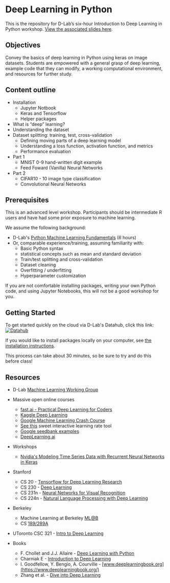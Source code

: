 # Deep Learning in Python

This is the repository for D-Lab’s six-hour Introduction to Deep Learning in Python workshop. [View the associated slides here](https://docs.google.com/presentation/d/1NQBDrjkM5ZdabDQFxd5_EqjXA33gt9N0-uI9viVTs6A/edit?usp=sharing).

## Objectives

Convey the basics of deep learning in Python using keras on image datasets. Students are empowered with a general grasp of deep learning, example code that they can modify, a working computational environment, and resources for further study.

## Content outline

* Installation
  * Jupyter Notbook
  * Keras and Tensorflow
  * Helper packages
* What is “deep” learning? 
* Understanding the dataset
* Dataset splitting: training, test, cross-validation
  * Defining moving parts of a deep learning model 
  * Understanding a loss function, activation function, and metrics
  * Performance evaluation
* Part 1
  * MNIST 0-9 hand-written digit example 
  * Feed Foward (Vanilla) Neural Networks
* Part 2
  * CIFAR10 - 10 image type classification
  * Convolutional Neural Networks

## Prerequisites

This is an advanced level workshop. Participants should be intermediate R users and have had some prior exposure to machine learning.

We assume the following background:

* D-Lab's [Python Machine Learning Fundamentals](https://github.com/dlab-berkeley/Python-Machine-Learning-Fundamentals) (6 hours) 
* Or, comparable experience/training, assuming familiarity with:
  * Basic Python syntax
  * statistical concepts such as mean and standard deviation
  * Train/test splitting and cross-validation
  * Dataset cleaning
  * Overfitting / underfitting
  * Hyperparameter customization

If you are not comfortable installing packages, writing your own Python code, and using Jupyter Notebooks, this will not be a good workshop for you.


## Getting Started

To get started quickly on the cloud via D-Lab's Datahub, click this link: [![Datahub](https://img.shields.io/badge/launch-datahub-blue)](https://dlab.datahub.berkeley.edu/hub/user-redirect/git-pull?repo=https%3A%2F%2Fgithub.com%2Fdlab-berkeley%2FPython-Deep-Learning&urlpath=tree%2FPython-Deep-Learning%2F&branch=main)

If you would like to install packages locally on your computer, see [the installation instructions](https://github.com/dlab-berkeley/Python-Deep-Learning/blob/development/installation-instructions.md).

This process can take about 30 minutes, so be sure to try and do this before class! 

## Resources

* D-Lab [Machine Learning Working Group](http://dlab.berkeley.edu/working-groups/machine-learning-working-group-0)

* Massive open online courses
    * [fast.ai - Practical Deep Learning for Coders](https://course.fast.ai/)
    * [Kaggle Deep Learning](https://www.kaggle.com/learn/deep-learning)
    * [Google Machine Learning Crash Course](https://developers.google.com/machine-learning/crash-course/)
    * [See this](https://developers.google.com/machine-learning/crash-course/fitter/graph) sweet interactive learning rate tool
    * [Google seedbank examples](https://tools.google.com/seedbank/seeds)
    * [DeepLearning.ai](https://www.deeplearning.ai/)
    
* Workshops
    * [Nvidia's Modeling Time Series Data with Recurrent Neural Networks in Keras](https://courses.nvidia.com/courses/course-v1:DLI+L-HX-05+V1/about)

* Stanford
    * CS 20 - [Tensorflow for Deep Learning Research](http://web.stanford.edu/class/cs20si/syllabus.html)
    * CS 230 - [Deep Learning](http://cs230.stanford.edu/)
    * CS 231n - [Neural Networks for Visual Recognition](http://cs231n.github.io/)
    * CS 224n - [Natural Language Processing with Deep Learning](http://web.stanford.edu/class/cs224n/)

* Berkeley
    * Machine Learning at Berkeley [ML@B](https://ml.berkeley.edu/)
    * CS [189/289A](https://people.eecs.berkeley.edu/~jrs/189/)

* UToronto CSC 321 - [Intro to Deep Learning](http://www.cs.toronto.edu/~rgrosse/courses/csc321_2018/)


* Books
    * F. Chollet and J.J. Allaire - [Deep Learning with Python](https://tanthiamhuat.files.wordpress.com/2018/03/deeplearningwithpython.pdf)
    * Charniak E - [Introduction to Deep Learning](https://mitpress.mit.edu/books/introduction-deep-learning)  
    * I. Goodfellow, Y. Bengio, A. Courville - [www.deeplearningbook.org](https://www.deeplearningbook.org/)
    * Zhang et al. - [Dive into Deep Learning](http://en.diveintodeeplearning.org/) 
    

